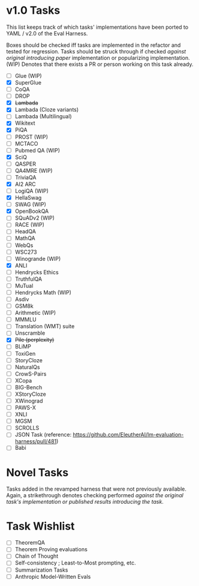 # v1.0 Tasks
This list keeps track of which tasks' implementations have been ported to YAML / v2.0 of the Eval Harness.

Boxes should be checked iff tasks are implemented in the refactor and tested for regression. Tasks should be struck through if checked *against original introducing paper* implementation or popularizing implementation. (WIP) Denotes that there exists a PR or person working on this task already.

- [ ] Glue (WIP)
- [x] SuperGlue
- [ ] CoQA
- [ ] DROP
- [x] ~~Lambada~~
- [x] Lambada (Cloze variants)
- [ ] Lambada (Multilingual)
- [x] Wikitext
- [x] PiQA
- [ ] PROST (WIP)
- [ ] MCTACO
- [ ] Pubmed QA (WIP)
- [x] SciQ
- [ ] QASPER
- [ ] QA4MRE (WIP)
- [ ] TriviaQA
- [x] AI2 ARC
- [ ] LogiQA (WIP)
- [x] HellaSwag
- [ ] SWAG (WIP)
- [x] OpenBookQA
- [ ] SQuADv2 (WIP)
- [ ] RACE (WIP)
- [ ] HeadQA
- [ ] MathQA
- [ ] WebQs
- [ ] WSC273
- [ ] Winogrande (WIP)
- [x] ANLI
- [ ] Hendrycks Ethics
- [ ] TruthfulQA
- [ ] MuTual
- [ ] Hendrycks Math (WIP)
- [ ] Asdiv
- [ ] GSM8k
- [ ] Arithmetic (WIP)
- [ ] MMMLU
- [ ] Translation (WMT) suite
- [ ] Unscramble
- [x] ~~Pile (perplexity)~~
- [ ] BLiMP
- [ ] ToxiGen
- [ ] StoryCloze
- [ ] NaturalQs
- [ ] CrowS-Pairs
- [ ] XCopa
- [ ] BIG-Bench
- [ ] XStoryCloze
- [ ] XWinograd
- [ ] PAWS-X
- [ ] XNLI
- [ ] MGSM
- [ ] SCROLLS
- [ ] JSON Task (reference: https://github.com/EleutherAI/lm-evaluation-harness/pull/481)
- [ ] Babi

# Novel Tasks
Tasks added in the revamped harness that were not previously available. Again, a strikethrough denotes checking performed *against the original task's implementation or published results introducing the task*.

# Task Wishlist

- [ ] TheoremQA
- [ ] Theorem Proving evaluations
- [ ] Chain of Thought
- [ ] Self-consistency ; Least-to-Most prompting, etc.
- [ ] Summarization Tasks
- [ ] Anthropic Model-Written Evals
